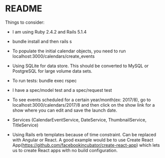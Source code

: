 # README

Things to consider:

* I am using Ruby 2.4.2 and Rails 5.1.4

* bundle install and then rails s

* To populate the initial calendar objects, you need to run localhost:3000/calendars/create_events

* Using SQLite for data store. This should be converted to MySQL or PostgreSQL for large volume data sets.

* To run tests: bundle exec rspec

* I have a spec/model test and a spec/request test

* To see events scheduled for a certain year/month(ex: 2017/8), go to localhost:3000/calendars/2017/8 and then click on the show link for a show where you can edit and save the launch date.

* Services (CalendarEventService, DateService, ThumbnailService, TitleService)

* Using Rails erb templates because of time constraint. Can be replaced with Angular or React. A good example would be to use Create React App(https://github.com/facebookincubator/create-react-app) which lets us to create React apps with no build configuration.